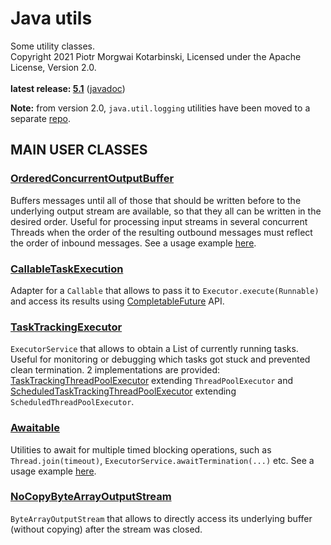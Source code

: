 # Java utils

Some utility classes.<br/>
Copyright 2021 Piotr Morgwai Kotarbinski, Licensed under the Apache License, Version 2.0.<br/>
<br/>
**latest release: [5.1](https://search.maven.org/artifact/pl.morgwai.base/java-utils/5.1/jar)**
([javadoc](https://javadoc.io/doc/pl.morgwai.base/java-utils/5.1))

**Note:** from version 2.0, `java.util.logging` utilities have been moved to a separate [repo](https://github.com/morgwai/jul-utils).

## MAIN USER CLASSES

### [OrderedConcurrentOutputBuffer](https://javadoc.io/doc/pl.morgwai.base/java-utils/latest/pl/morgwai/base/utils/concurrent/OrderedConcurrentOutputBuffer.html)
Buffers messages until all of those that should be written before to the underlying output stream are available, so that they all can be written in the desired order. Useful for processing input streams in several concurrent Threads when the order of the resulting outbound messages must reflect the order of inbound messages. See a usage example [here](https://github.com/morgwai/grpc-utils/blob/v6.0/src/main/java/pl/morgwai/base/grpc/utils/OrderedConcurrentInboundObserver.java).

### [CallableTaskExecution](https://javadoc.io/doc/pl.morgwai.base/java-utils/latest/pl/morgwai/base/utils/concurrent/CallableTaskExecution.html)
Adapter for a `Callable` that allows to pass it to `Executor.execute(Runnable)` and access its results using [CompletableFuture](https://docs.oracle.com/en/java/javase/11/docs/api/java.base/java/util/concurrent/CompletableFuture.html) API.

### [TaskTrackingExecutor](https://javadoc.io/doc/pl.morgwai.base/java-utils/latest/pl/morgwai/base/utils/concurrent/TaskTrackingExecutor.html)
`ExecutorService` that allows to obtain a List of currently running tasks. Useful for monitoring or debugging which tasks got stuck and prevented clean termination. 2 implementations are provided: [TaskTrackingThreadPoolExecutor](src/main/java/pl/morgwai/base/utils/concurrent/TaskTrackingThreadPoolExecutor.java) extending `ThreadPoolExecutor` and [ScheduledTaskTrackingThreadPoolExecutor](src/main/java/pl/morgwai/base/utils/concurrent/ScheduledTaskTrackingThreadPoolExecutor.java) extending `ScheduledThreadPoolExecutor`.

### [Awaitable](https://javadoc.io/doc/pl.morgwai.base/java-utils/latest/pl/morgwai/base/utils/concurrent/Awaitable.html)
Utilities to await for multiple timed blocking operations, such as `Thread.join(timeout)`, `ExecutorService.awaitTermination(...)` etc. See a usage example [here](https://github.com/morgwai/grpc-utils/blob/v6.0/sample/src/main/java/pl/morgwai/samples/grpc/utils/SqueezedServer.java#L488-L497).

### [NoCopyByteArrayOutputStream](https://javadoc.io/doc/pl.morgwai.base/java-utils/latest/pl/morgwai/base/utils/io/NoCopyByteArrayOutputStream.html)
`ByteArrayOutputStream` that allows to directly access its underlying buffer (without copying) after the stream was closed.
